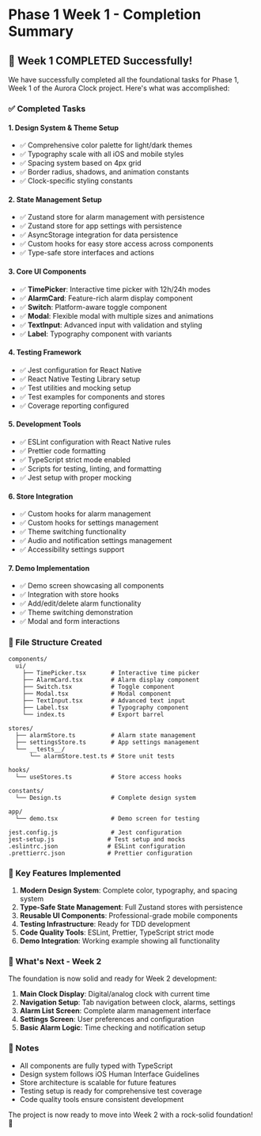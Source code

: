 # Phase 1 Week 1 - Completion Summary

## 🎉 Week 1 COMPLETED Successfully!

We have successfully completed all the foundational tasks for Phase 1, Week 1 of the Aurora Clock project. Here's what was accomplished:

### ✅ Completed Tasks

#### 1. **Design System & Theme Setup**

- ✅ Comprehensive color palette for light/dark themes
- ✅ Typography scale with all iOS and mobile styles
- ✅ Spacing system based on 4px grid
- ✅ Border radius, shadows, and animation constants
- ✅ Clock-specific styling constants

#### 2. **State Management Setup**

- ✅ Zustand store for alarm management with persistence
- ✅ Zustand store for app settings with persistence
- ✅ AsyncStorage integration for data persistence
- ✅ Custom hooks for easy store access across components
- ✅ Type-safe store interfaces and actions

#### 3. **Core UI Components**

- ✅ **TimePicker**: Interactive time picker with 12h/24h modes
- ✅ **AlarmCard**: Feature-rich alarm display component
- ✅ **Switch**: Platform-aware toggle component
- ✅ **Modal**: Flexible modal with multiple sizes and animations
- ✅ **TextInput**: Advanced input with validation and styling
- ✅ **Label**: Typography component with variants

#### 4. **Testing Framework**

- ✅ Jest configuration for React Native
- ✅ React Native Testing Library setup
- ✅ Test utilities and mocking setup
- ✅ Test examples for components and stores
- ✅ Coverage reporting configured

#### 5. **Development Tools**

- ✅ ESLint configuration with React Native rules
- ✅ Prettier code formatting
- ✅ TypeScript strict mode enabled
- ✅ Scripts for testing, linting, and formatting
- ✅ Jest setup with proper mocking

#### 6. **Store Integration**

- ✅ Custom hooks for alarm management
- ✅ Custom hooks for settings management
- ✅ Theme switching functionality
- ✅ Audio and notification settings management
- ✅ Accessibility settings support

#### 7. **Demo Implementation**

- ✅ Demo screen showcasing all components
- ✅ Integration with store hooks
- ✅ Add/edit/delete alarm functionality
- ✅ Theme switching demonstration
- ✅ Modal and form interactions

### 📁 File Structure Created

```
components/
  ui/
    ├── TimePicker.tsx       # Interactive time picker
    ├── AlarmCard.tsx        # Alarm display component
    ├── Switch.tsx           # Toggle component
    ├── Modal.tsx            # Modal component
    ├── TextInput.tsx        # Advanced text input
    ├── Label.tsx            # Typography component
    └── index.ts             # Export barrel

stores/
  ├── alarmStore.ts          # Alarm state management
  ├── settingsStore.ts       # App settings management
  └── __tests__/
      └── alarmStore.test.ts # Store unit tests

hooks/
  └── useStores.ts           # Store access hooks

constants/
  └── Design.ts              # Complete design system

app/
  └── demo.tsx               # Demo screen for testing

jest.config.js               # Jest configuration
jest-setup.js               # Test setup and mocks
.eslintrc.json              # ESLint configuration
.prettierrc.json            # Prettier configuration
```

### 🎯 Key Features Implemented

1. **Modern Design System**: Complete color, typography, and spacing system
2. **Type-Safe State Management**: Full Zustand stores with persistence
3. **Reusable UI Components**: Professional-grade mobile components
4. **Testing Infrastructure**: Ready for TDD development
5. **Code Quality Tools**: ESLint, Prettier, TypeScript strict mode
6. **Demo Integration**: Working example showing all functionality

### 🚀 What's Next - Week 2

The foundation is now solid and ready for Week 2 development:

1. **Main Clock Display**: Digital/analog clock with current time
2. **Navigation Setup**: Tab navigation between clock, alarms, settings
3. **Alarm List Screen**: Complete alarm management interface
4. **Settings Screen**: User preferences and configuration
5. **Basic Alarm Logic**: Time checking and notification setup

### 📝 Notes

- All components are fully typed with TypeScript
- Design system follows iOS Human Interface Guidelines
- Store architecture is scalable for future features
- Testing setup is ready for comprehensive test coverage
- Code quality tools ensure consistent development

The project is now ready to move into Week 2 with a rock-solid foundation! 🎉
